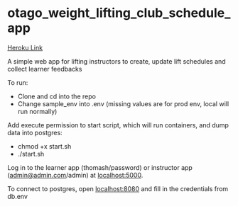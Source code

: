 # otago_weight_lifting_club_schedule_app

[Heroku Link](https://lifting-schedule-v2.herokuapp.com/)

A simple web app for lifting instructors to create, update lift schedules and collect learner feedbacks

To run:

- Clone and cd into the repo
- Change sample_env into .env (missing values are for prod env, local will run normally)

Add execute permission to start script, which will run containers, and dump data into postgres:

- chmod +x start.sh
- ./start.sh

Log in to the learner app (thomash/password) or instructor app (admin@admin.com/admin) at [localhost:5000](localhost:5000).

To connect to postgres, open [localhost:8080](localhost:8080) and fill in the credentials from db.env

